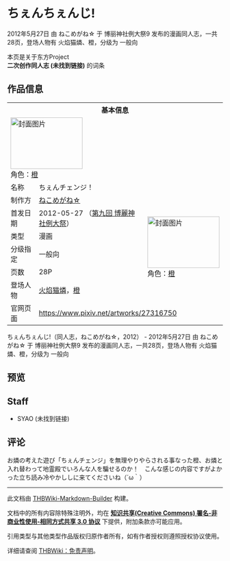 # ちぇんちぇんじ!

<!-- source html: G:\repos\THBWiki-Markdown-Builder\THBWikiMarkdown\Temp\main\c\c4\ns0%3A%E3%81%A1%E3%81%87%E3%82%93%E3%81%A1%E3%81%87%E3%82%93%E3%81%98%21.html -->

2012年5月27日 由 ねこめがね☆ 于 博丽神社例大祭9 发布的漫画同人志，一共28页，登场人物有 火焰猫燐、橙，分级为 一般向

本页是关于东方Project  
 **二次创作同人志 (未找到链接)** 的词条
## 作品信息

<table><tbody><tr><th colspan="3">基本信息</th></tr><tr><td class="cover-artwork-mobile" colspan="2"><a href="./文件-ちぇんちぇんじ!封面.jpg.md" class="image" title="封面图片"><img alt="封面图片" src="https://upload.thwiki.cc/thumb/2/27/%E3%81%A1%E3%81%87%E3%82%93%E3%81%A1%E3%81%87%E3%82%93%E3%81%98%21%E5%B0%81%E9%9D%A2.jpg/168px-%E3%81%A1%E3%81%87%E3%82%93%E3%81%A1%E3%81%87%E3%82%93%E3%81%98%21%E5%B0%81%E9%9D%A2.jpg" decoding="async" loading="lazy" width="168" height="120" srcset="https://upload.thwiki.cc/thumb/2/27/%E3%81%A1%E3%81%87%E3%82%93%E3%81%A1%E3%81%87%E3%82%93%E3%81%98%21%E5%B0%81%E9%9D%A2.jpg/252px-%E3%81%A1%E3%81%87%E3%82%93%E3%81%A1%E3%81%87%E3%82%93%E3%81%98%21%E5%B0%81%E9%9D%A2.jpg 1.5x, https://upload.thwiki.cc/thumb/2/27/%E3%81%A1%E3%81%87%E3%82%93%E3%81%A1%E3%81%87%E3%82%93%E3%81%98%21%E5%B0%81%E9%9D%A2.jpg/336px-%E3%81%A1%E3%81%87%E3%82%93%E3%81%A1%E3%81%87%E3%82%93%E3%81%98%21%E5%B0%81%E9%9D%A2.jpg 2x" data-file-width="1678" data-file-height="1200"></a><div class="cover-char">角色：<a href="./橙.md" title="橙">橙</a></div></td>
</tr><tr><td class="label">名称</td><td colspan="2"> ちぇんチェンジ！ </td></tr><tr><td class="label">制作方</td><td><a href="./ねこめがね☆.md" title="ねこめがね☆">ねこめがね☆</a></td><td class="cover-artwork" rowspan="6" style="min-width:168px;"><a href="./文件-ちぇんちぇんじ!封面.jpg.md" class="image" title="封面图片"><img alt="封面图片" src="https://upload.thwiki.cc/thumb/2/27/%E3%81%A1%E3%81%87%E3%82%93%E3%81%A1%E3%81%87%E3%82%93%E3%81%98%21%E5%B0%81%E9%9D%A2.jpg/168px-%E3%81%A1%E3%81%87%E3%82%93%E3%81%A1%E3%81%87%E3%82%93%E3%81%98%21%E5%B0%81%E9%9D%A2.jpg" decoding="async" loading="lazy" width="168" height="120" srcset="https://upload.thwiki.cc/thumb/2/27/%E3%81%A1%E3%81%87%E3%82%93%E3%81%A1%E3%81%87%E3%82%93%E3%81%98%21%E5%B0%81%E9%9D%A2.jpg/252px-%E3%81%A1%E3%81%87%E3%82%93%E3%81%A1%E3%81%87%E3%82%93%E3%81%98%21%E5%B0%81%E9%9D%A2.jpg 1.5x, https://upload.thwiki.cc/thumb/2/27/%E3%81%A1%E3%81%87%E3%82%93%E3%81%A1%E3%81%87%E3%82%93%E3%81%98%21%E5%B0%81%E9%9D%A2.jpg/336px-%E3%81%A1%E3%81%87%E3%82%93%E3%81%A1%E3%81%87%E3%82%93%E3%81%98%21%E5%B0%81%E9%9D%A2.jpg 2x" data-file-width="1678" data-file-height="1200"></a><div class="cover-char">角色：<a href="./橙.md" title="橙">橙</a></div></td>
</tr><tr><td class="label">首发日期</td><td>2012-05-27&#160;（<a href="/展会作品列表?e=%E5%8D%9A%E4%B8%BD%E7%A5%9E%E7%A4%BE%E4%BE%8B%E5%A4%A7%E7%A5%AD%239">第九回 博麗神社例大祭</a>）</td></tr><tr><td class="label">类型</td><td>漫画</td></tr><tr><td class="label">分级指定</td><td>一般向</td></tr><tr><td class="label">页数</td><td>28P</td></tr><tr><td class="label">登场人物</td><td><a href="./火焰猫燐.md" title="火焰猫燐">火焰猫燐</a>，<a href="./橙.md" title="橙">橙</a></td></tr>
<tr><td class="label">官网页面</td><td colspan="2"><a rel="nofollow" class="external free" href="https://www.pixiv.net/artworks/27316750">https://www.pixiv.net/artworks/27316750</a></td></tr></tbody></table>

ちぇんちぇんじ!（同人志，ねこめがね☆，2012） - 2012年5月27日 由 ねこめがね☆ 于 博丽神社例大祭9 发布的漫画同人志，一共28页，登场人物有 火焰猫燐、橙，分级为 一般向
## 预览
## Staff
- SYAO (未找到链接)

## 评论
  
お燐の考えた遊び「ちぇんチェンジ」を無理やりやらされる事なった橙、お燐と入れ替わって地霊殿でいろんな人を騙せるのか！　こんな感じの内容ですがよかった立ち読み冷やかししに来てくださいね（´ω｀）
  
  
  

  





---

此文档由 [THBWiki-Markdown-Builder](https://github.com/Delsin-Yu/THBWiki-Markdown-Builder) 构建。

文档中的所有内容除特殊注明外，均在 [**知识共享(Creative Commons) 署名-非商业性使用-相同方式共享 3.0 协议**](https://creativecommons.org/licenses/by-sa/3.0/deed.zh-hans) 下提供，附加条款亦可能应用。

引用类型与其他类型作品版权归原作者所有，如有作者授权则遵照授权协议使用。

详细请查阅 [THBWiki：免责声明](https://thbwiki.cc/THBWiki:%E5%85%8D%E8%B4%A3%E5%A3%B0%E6%98%8E)。

